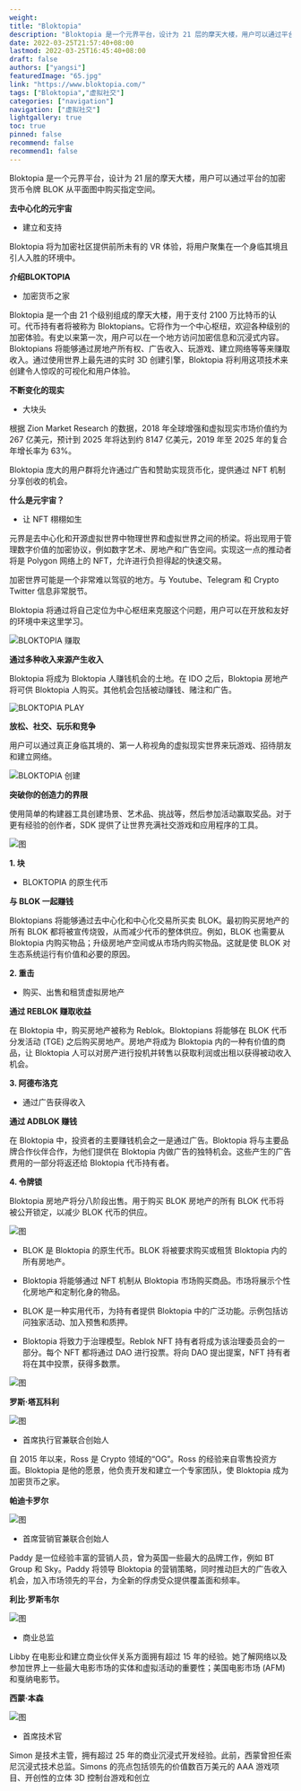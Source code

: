 ```yaml
---
weight: 
title: "Bloktopia"
description: "Bloktopia 是一个元界平台，设计为 21 层的摩天大楼，用户可以通过平台的加密货币令牌 BLOK 从平面图中购买指定空间。"
date: 2022-03-25T21:57:40+08:00
lastmod: 2022-03-25T16:45:40+08:00
draft: false
authors: ["yangsi"]
featuredImage: "65.jpg"
link: "https://www.bloktopia.com/"
tags: ["Bloktopia","虚拟社交"]
categories: ["navigation"]
navigation: ["虚拟社交"]
lightgallery: true
toc: true
pinned: false
recommend: false
recommend1: false
---
```


Bloktopia 是一个元界平台，设计为 21 层的摩天大楼，用户可以通过平台的加密货币令牌 BLOK 从平面图中购买指定空间。

**去中心化的元宇宙**

- 建立和支持

Bloktopia 将为加密社区提供前所未有的 VR 体验，将用户聚集在一个身临其境且引人入胜的环境中。

**介绍BLOKTOPIA**

- 加密货币之家

Bloktopia 是一个由 21 个级别组成的摩天大楼，用于支付 2100 万比特币的认可。代币持有者将被称为 Bloktopians。它将作为一个中心枢纽，欢迎各种级别的加密体验。有史以来第一次，用户可以在一个地方访问加密信息和沉浸式内容。Bloktopians 将能够通过房地产所有权、广告收入、玩游戏、建立网络等等来赚取收入。通过使用世界上最先进的实时 3D 创建引擎，Bloktopia 将利用这项技术来创建令人惊叹的可视化和用户体验。

**不断变化的现实**

- 大块头

根据 Zion Market Research 的数据，2018 年全球增强和虚拟现实市场价值约为 267 亿美元，预计到 2025 年将达到约 8147 亿美元，2019 年至 2025 年的复合年增长率为 63%。

Bloktopia 庞大的用户群将允许通过广告和赞助实现货币化，提供通过 NFT 机制分享创收的机会。

**什么是元宇宙？**

- 让 NFT 栩栩如生

元界是去中心化和开源虚拟世界中物理世界和虚拟世界之间的桥梁。将出现用于管理数字价值的加密协议，例如数字艺术、房地产和广告空间。实现这一点的推动者将是 Polygon 网络上的 NFT，允许进行负担得起的快速交易。

加密世界可能是一个非常难以驾驭的地方。与 Youtube、Telegram 和 Crypto Twitter 信息非常脱节。

Bloktopia 将通过将自己定位为中心枢纽来克服这个问题，用户可以在开放和友好的环境中来这里学习。

![BLOKTOPIA 赚取](https://www.bloktopia.com/wp-content/uploads/2021/07/BLOKTOPIA-EARN.png)

**通过多种收入来源产生收入**

Bloktopia 将成为 Bloktopia 人赚钱机会的土地。在 IDO 之后，Bloktopia 房地产将可供 Bloktopia 人购买。其他机会包括被动赚钱、赌注和广告。


![BLOKTOPIA PLAY](https://www.bloktopia.com/wp-content/uploads/2021/07/BLOKTOPIA-PLAY.png)

**放松、社交、玩乐和竞争**

用户可以通过真正身临其境的、第一人称视角的虚拟现实世界来玩游戏、招待朋友和建立网络。


![BLOKTOPIA 创建](https://www.bloktopia.com/wp-content/uploads/2021/07/BLOKTOPIA-CREATE.png)

**突破你的创造力的界限**

使用简单的构建器工具创建场景、艺术品、挑战等，然后参加活动赢取奖品。对于更有经验的创作者，SDK 提供了让世界充满社交游戏和应用程序的工具。

![图](https://www.bloktopia.com/wp-content/uploads/2021/07/BLOKTOPIA-EARNING-OPPORTUNITIES.png)

**1. 块**

- BLOKTOPIA 的原生代币

**与 BLOK 一起赚钱**

Bloktopians 将能够通过去中心化和中心化交易所买卖 BLOK。最初购买房地产的所有 BLOK 都将被宣传烧毁，从而减少代币的整体供应。例如，BLOK 也需要从 Bloktopia 内购买物品；升级房地产空间或从市场内购买物品。这就是使 BLOK 对生态系统运行有价值和必要的原因。

**2. 重击**
- 购买、出售和租赁虚拟房地产

**通过 REBLOK 赚取收益**

在 Bloktopia 中，购买房地产被称为 Reblok。Bloktopians 将能够在 BLOK 代币分发活动 (TGE) 之后购买房地产。房地产将成为 Bloktopia 内的一种有价值的商品，让 Bloktopia 人可以对房产进行投机并转售以获取利润或出租以获得被动收入机会。

**3. 阿德布洛克**

- 通过广告获得收入

**通过 ADBLOK 赚钱**

在 Bloktopia 中，投资者的主要赚钱机会之一是通过广告。Bloktopia 将与主要品牌合作伙伴合作，为他们提供在 Bloktopia 内做广告的独特机会。这些产生的广告费用的一部分将返还给 Bloktopia 代币持有者。

**4. 令牌锁**

Bloktopia 房地产将分八阶段出售。用于购买 BLOK 房地产的所有 BLOK 代币将被公开锁定，以减少 BLOK 代币的供应。

![图](https://www.bloktopia.com/wp-content/uploads/2021/07/BLOKTOPIA-TOKEN-UTILITY.png)

- BLOK 是 Bloktopia 的原生代币。BLOK 将被要求购买或租赁 Bloktopia 内的所有房地产。

- Bloktopia 将能够通过 NFT 机制从 Bloktopia 市场购买商品。市场将展示个性化房地产和定制化身的物品。

- BLOK 是一种实用代币，为持有者提供 Bloktopia 中的广泛功能。示例包括访问独家活动、加入预售和质押。

- Bloktopia 将致力于治理模型。Reblok NFT 持有者将成为该治理委员会的一部分。每个 NFT 都将通过 DAO 进行投票。将向 DAO 提出提案，NFT 持有者将在其中投票，获得多数票。

![图](https://www.bloktopia.com/wp-content/uploads/2021/07/BLOKTOPIA-TEAM.png)

**罗斯·塔瓦科利**

![图](https://www.bloktopia.com/wp-content/uploads/2021/07/BLOKTOPIA-10-copy.png)

- 首席执行官兼联合创始人

自 2015 年以来，Ross 是 Crypto 领域的“OG”。Ross 的经验来自零售投资方面。Bloktopia 是他的愿景，他负责开发和建立一个专家团队，使 Bloktopia 成为加密货币之家。

**帕迪卡罗尔**

![图](https://www.bloktopia.com/wp-content/uploads/2021/07/BLOKTOPIA-9.png)

- 首席营销官兼联合创始人

Paddy 是一位经验丰富的营销人员，曾为英国一些最大的品牌工作，例如 BT Group 和 Sky。Paddy 将领导 Bloktopia 的营销策略，同时推动巨大的广告收入机会，加入市场领先的平台，为全新的俘虏受众提供覆盖面和频率。

**利比·罗斯韦尔**

![图](https://www.bloktopia.com/wp-content/uploads/2021/07/BLOKTOPIA-8.png)

- 商业总监

Libby 在电影业和建立商业伙伴关系方面拥有超过 15 年的经验。她了解网络以及参加世界上一些最大电影市场的实体和虚拟活动的重要性；美国电影市场 (AFM) 和戛纳电影节。

**西蒙·本森**

![图](https://www.bloktopia.com/wp-content/uploads/2021/07/BLOKTOPIA-10.png)

- 首席技术官

Simon 是技术主管，拥有超过 25 年的商业沉浸式开发经验。此前，西蒙曾担任索尼沉浸式技术总监。Simons 的亮点包括领先的价值数百万美元的 AAA 游戏项目、开创性的立体 3D 控制台游戏和创立